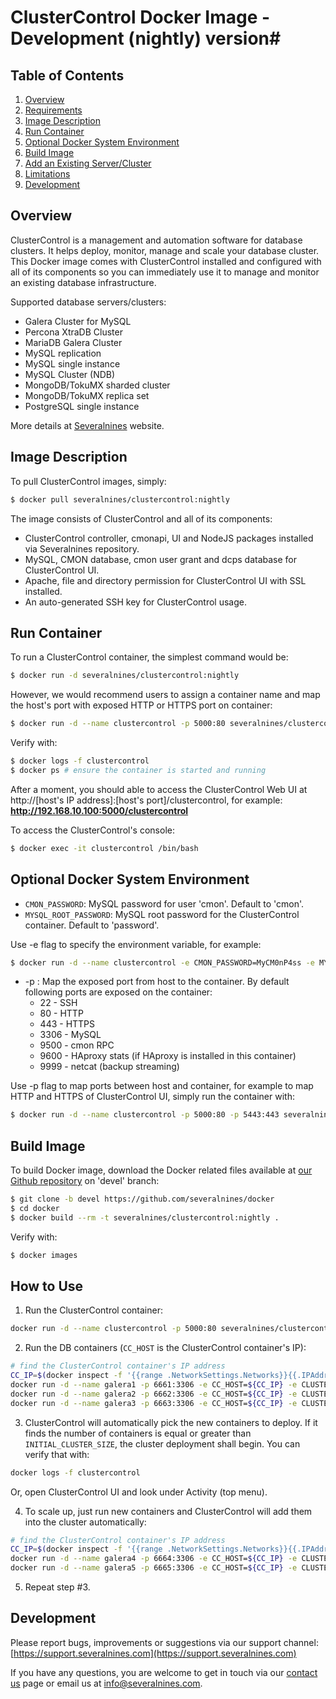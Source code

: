 # ClusterControl Docker Image - Development (nightly) version#

## Table of Contents ##

1. [Overview](#overview)
2. [Requirements](#requirements)
3. [Image Description](#image-description)
4. [Run Container](#run-container)
5. [Optional Docker System Environment](#optional-docker-system-environment)
6. [Build Image](#build-image)
7. [Add an Existing Server/Cluster](#add-an-existing-cluster)
8. [Limitations](#limitations)
9. [Development](#development)

## Overview ##

ClusterControl is a management and automation software for database clusters. It helps deploy, monitor, manage and scale your database cluster. This Docker image comes with ClusterControl installed and configured with all of its components so you can immediately use it to manage and monitor an existing database infrastructure. 

Supported database servers/clusters:
* Galera Cluster for MySQL
* Percona XtraDB Cluster
* MariaDB Galera Cluster
* MySQL replication
* MySQL single instance
* MySQL Cluster (NDB)
* MongoDB/TokuMX sharded cluster
* MongoDB/TokuMX replica set
* PostgreSQL single instance

More details at [Severalnines](http://www.severalnines.com/clustercontrol) website.

## Image Description ##

To pull ClusterControl images, simply:
```bash
$ docker pull severalnines/clustercontrol:nightly
```

The image consists of ClusterControl and all of its components:
* ClusterControl controller, cmonapi, UI and NodeJS packages installed via Severalnines repository.
* MySQL, CMON database, cmon user grant and dcps database for ClusterControl UI.
* Apache, file and directory permission for ClusterControl UI with SSL installed.
* An auto-generated SSH key for ClusterControl usage.

## Run Container ##

To run a ClusterControl container, the simplest command would be:
```bash
$ docker run -d severalnines/clustercontrol:nightly
```

However, we would recommend users to assign a container name and map the host's port with exposed HTTP or HTTPS port on container:
```bash
$ docker run -d --name clustercontrol -p 5000:80 severalnines/clustercontrol:nightly
```

Verify with:
```bash
$ docker logs -f clustercontrol
$ docker ps # ensure the container is started and running
```

After a moment, you should able to access the ClusterControl Web UI at http://[host's IP address]:[host's port]/clustercontrol, for example:
**http://192.168.10.100:5000/clustercontrol**

To access the ClusterControl's console:
```bash
$ docker exec -it clustercontrol /bin/bash
```

## Optional Docker System Environment ##

* `CMON_PASSWORD`: MySQL password for user 'cmon'. Default to 'cmon'.
* `MYSQL_ROOT_PASSWORD`: MySQL root password for the ClusterControl container. Default to 'password'.

Use -e flag to specify the environment variable, for example:
```bash
$ docker run -d --name clustercontrol -e CMON_PASSWORD=MyCM0nP4ss -e MYSQL_ROOT_PASSWORD=MyR00tP4ss severalnines/clustercontrol:nightly
```

* -p : Map the exposed port from host to the container. By default following ports are exposed on the container:
	* 22 - SSH
	* 80 - HTTP
	* 443 - HTTPS
	* 3306 - MySQL
	* 9500 - cmon RPC
	* 9600 - HAproxy stats (if HAproxy is installed in this container)
	* 9999 - netcat (backup streaming)

Use -p flag to map ports between host and container, for example to map HTTP and HTTPS of ClusterControl UI, simply run the container with:
```bash
$ docker run -d --name clustercontrol -p 5000:80 -p 5443:443 severalnines/clustercontrol:nightly
```

## Build Image ##

To build Docker image, download the Docker related files available at [our Github repository](https://github.com/severalnines/docker) on 'devel' branch:
```bash
$ git clone -b devel https://github.com/severalnines/docker
$ cd docker
$ docker build --rm -t severalnines/clustercontrol:nightly .
```

Verify with:
```bash
$ docker images
```

## How to Use ##

1) Run the ClusterControl container:
```bash
docker run -d --name clustercontrol -p 5000:80 severalnines/clustercontrol:nightly
```

2) Run the DB containers (`CC_HOST` is the ClusterControl container's IP):
```bash
# find the ClusterControl container's IP address
CC_IP=$(docker inspect -f '{{range .NetworkSettings.Networks}}{{.IPAddress}}{{end}}' clustercontrol)
docker run -d --name galera1 -p 6661:3306 -e CC_HOST=${CC_IP} -e CLUSTER_TYPE=galera -e CLUSTER_NAME=mygalera -e INITIAL_CLUSTER_SIZE=3 severalnines/centos-ssh
docker run -d --name galera2 -p 6662:3306 -e CC_HOST=${CC_IP} -e CLUSTER_TYPE=galera -e CLUSTER_NAME=mygalera -e INITIAL_CLUSTER_SIZE=3 severalnines/centos-ssh
docker run -d --name galera3 -p 6663:3306 -e CC_HOST=${CC_IP} -e CLUSTER_TYPE=galera -e CLUSTER_NAME=mygalera -e INITIAL_CLUSTER_SIZE=3 severalnines/centos-ssh
```

3) ClusterControl will automatically pick the new containers to deploy. If it finds the number of containers is equal or greater than `INITIAL_CLUSTER_SIZE`, the cluster deployment shall begin. You can verify that with:
```bash
docker logs -f clustercontrol
```

Or, open ClusterControl UI and look under Activity (top menu).


4) To scale up, just run new containers and ClusterControl will add them into the cluster automatically:
```bash
# find the ClusterControl container's IP address
CC_IP=$(docker inspect -f '{{range .NetworkSettings.Networks}}{{.IPAddress}}{{end}}' clustercontrol)
docker run -d --name galera4 -p 6664:3306 -e CC_HOST=${CC_IP} -e CLUSTER_TYPE=galera -e CLUSTER_NAME=mygalera -e INITIAL_CLUSTER_SIZE=3 severalnines/centos-ssh
docker run -d --name galera5 -p 6665:3306 -e CC_HOST=${CC_IP} -e CLUSTER_TYPE=galera -e CLUSTER_NAME=mygalera -e INITIAL_CLUSTER_SIZE=3 severalnines/centos-ssh
```
5) Repeat step #3.

## Development ##

Please report bugs, improvements or suggestions via our support channel: [https://support.severalnines.com](https://support.severalnines.com) 

If you have any questions, you are welcome to get in touch via our [contact us](http://www.severalnines.com/contact-us) page or email us at info@severalnines.com.
